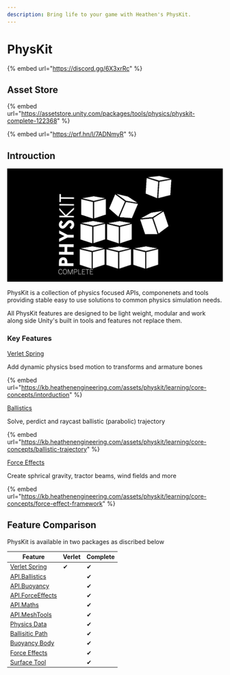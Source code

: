 ```yaml
---
description: Bring life to your game with Heathen's PhysKit.
---
```


# PhysKit

{% embed url="https://discord.gg/6X3xrRc" %}

## Asset Store

{% embed url="https://assetstore.unity.com/packages/tools/physics/physkit-complete-122368" %}

{% embed url="https://prf.hn/l/7ADNmyR" %}

## Introuction

![](<../../.gitbook/assets/PhysKitMEDIA (1).png>)

PhysKit is a collection of physics focused APIs, componenets and tools providing stable easy to use solutions to common physics simulation needs.

All PhysKit features are designed to be light weight, modular and work along side Unity's built in tools and features not replace them.

### Key Features

[Verlet Spring](intorduction.md)

Add dynamic physics bsed motion to transforms and armature bones

{% embed url="https://kb.heathenengineering.com/assets/physkit/learning/core-concepts/intorduction" %}

[Ballistics](learning/core-concepts/ballistic-trajectory.md)

Solve, perdict and raycast ballistic (parabolic) trajectory

{% embed url="https://kb.heathenengineering.com/assets/physkit/learning/core-concepts/ballistic-trajectory" %}

[Force Effects](learning/core-concepts/force-effect-framework.md)

Create sphrical gravity, tractor beams, wind fields and more

{% embed url="https://kb.heathenengineering.com/assets/physkit/learning/core-concepts/force-effect-framework" %}

## Feature Comparison

PhysKit is available in two packages as discribed below

| Feature                                         | Verlet | Complete |
| ----------------------------------------------- | ------ | -------- |
| [Verlet Spring](components/verlet-spring.md)    | ✔      | ✔        |
| [API.Ballistics](api/ballistics.md)             |        | ✔        |
| [API.Buoyancy](api/buoyancy.md)                 |        | ✔        |
| [API.ForceEffects](api/force-effects.md)        |        | ✔        |
| [API.Maths](api/maths.md)                       |        | ✔        |
| [API.MeshTools](api/mesh-tools.md)              |        | ✔        |
| [Physics Data](components/physics-data.md)      |        | ✔        |
| [Ballisitic Path](components/ballistic-path.md) |        | ✔        |
| [Buoyancy Body](components/buoyant-body.md)     |        | ✔        |
| [Force Effects](objects/force-effect/)          |        | ✔        |
| [Surface Tool](components/surface-tool.md)      |        | ✔        |



